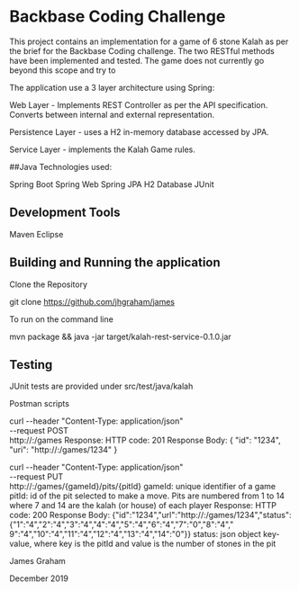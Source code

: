 

# Backbase Coding Challenge

This project contains an implementation for a game of 6 stone Kalah as per the brief for the Backbase Coding challenge.
The two RESTful methods have been implemented and tested. The game does not currently go beyond this scope and try to 

The application use a 3 layer architecture using Spring:

Web Layer - Implements REST Controller as per the API specification. Converts between internal and external representation.

Persistence Layer - uses a H2 in-memory database accessed by JPA.

Service Layer - implements the Kalah Game rules.
 

##Java Technologies used:

Spring Boot
Spring Web
Spring JPA
H2 Database
JUnit

## Development Tools
Maven
Eclipse


## Building and Running the application

Clone the Repository

git clone https://github.com/jhgraham/james

To run on the command line

mvn package && java -jar target/kalah-rest-service-0.1.0.jar


## Testing

JUnit tests are provided under src/test/java/kalah

Postman scripts

curl --header "Content-Type: application/json" \
--request POST \
http://<host>:<port>/games
Response:
HTTP code: 201
Response Body: { "id": "1234", "uri": "http://<host>:<port>/games/1234" }


curl --header "Content-Type: application/json" \
--request PUT \
http://<host>:<port>/games/{gameId}/pits/{pitId}
gameId: unique identifier of a game
pitId: id of the pit selected to make a move. Pits are numbered from 1 to 14 where 7 and 14 are the kalah (or house)
of each player
Response:
HTTP code: 200
Response Body:
{"id":"1234","url":"http://<host>:<port>/games/1234","status":{"1":"4","2":"4","3":"4","4":"4","5":"4","6":"4","7":"0","8":"4","
9":"4","10":"4","11":"4","12":"4","13":"4","14":"0"}}
status: json object key-value, where key is the pitId and value is the number of stones in the pit



James Graham

December 2019
